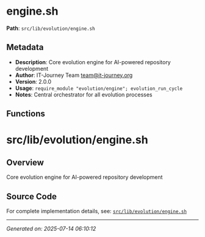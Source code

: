 # engine.sh

**Path**: `src/lib/evolution/engine.sh`

## Metadata

- **Description**: Core evolution engine for AI-powered repository development
- **Author**: IT-Journey Team <team@it-journey.org>
- **Version**: 2.0.0
- **Usage**: `require_module "evolution/engine"; evolution_run_cycle`
- **Notes**: Central orchestrator for all evolution processes

## Functions

# src/lib/evolution/engine.sh

## Overview

Core evolution engine for AI-powered repository development


## Source Code

For complete implementation details, see: [`src/lib/evolution/engine.sh`](../../src/lib/evolution/engine.sh)

---
*Generated on: 2025-07-14 06:10:12*

